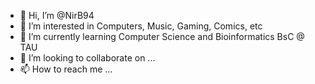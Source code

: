 - 👋 Hi, I’m @NirB94
- 👀 I’m interested in Computers, Music, Gaming, Comics, etc
- 🌱 I’m currently learning Computer Science and Bioinformatics BsC @ TAU
- 💞️ I’m looking to collaborate on ...
- 📫 How to reach me ...

<!---
NirB94/NirB94 is a ✨ special ✨ repository because its `README.md` (this file) appears on your GitHub profile.
You can click the Preview link to take a look at your changes.
--->
